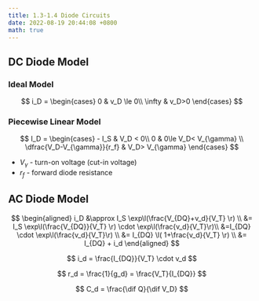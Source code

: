 ```yaml
---
title: 1.3-1.4 Diode Circuits
date: 2022-08-19 20:44:08 +0800
math: true
---
```


## DC Diode Model

### Ideal Model

$$
i_D = 
\begin{cases}
    0 & v_D \le 0\\
    \infty & v_D>0
\end{cases}
$$

### Piecewise Linear Model

$$
I_D = 
\begin{cases}
    - I_S & V_D < 0\\
    0 & 0\le V_D<  V_{\gamma} \\
    \dfrac{V_D-V_{\gamma}}{r_f} & V_D> V_{\gamma}
\end{cases}
$$

- $V_{\gamma}$ - turn-on voltage (cut-in voltage)
- $r_f$ - forward diode resistance

## AC Diode Model

$$
\begin{aligned}
    i_D &\approx I_S \exp\l(\frac{V_{DQ}+v_d}{V_T} \r) \\
    &= I_S \exp\l(\frac{V_{DQ}}{V_T} \r) \cdot \exp\l(\frac{v_d}{V_T}\r)\\
    &=I_{DQ} \cdot \exp\l(\frac{v_d}{V_T}\r) \\
    &= I_{DQ} \l( 1+\frac{v_d}{V_T} \r) \\
    &= I_{DQ} + i_d
\end{aligned}
$$

$$
i_d = \frac{I_{DQ}}{V_T} \cdot v_d
$$

$$
r_d = \frac{1}{g_d} = \frac{V_T}{I_{DQ}}
$$

$$
C_d = \frac{\dif Q}{\dif V_D}
$$
